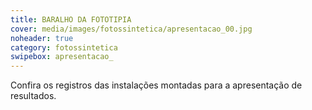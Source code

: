 ```yaml
---
title: BARALHO DA FOTOTIPIA
cover: media/images/fotossintetica/apresentacao_00.jpg
noheader: true
category: fotossintetica
swipebox: apresentacao_
---
```


Confira os registros das instalações montadas para a apresentação de resultados. 

